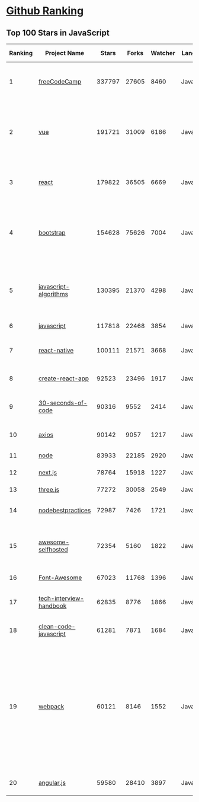 [Github Ranking](../README.md)
==========

## Top 100 Stars in JavaScript

| Ranking | Project Name | Stars | Forks | Watcher | Language | Pull Requests | Open Issues |  Total Issues | Vulnerabulities | Description | Create At | Last Commit |
| ------- | ------------ | ----- | ----- | -------- | ----------- | ----------- | ----------- | ------- | ------- | ------- | ------- | ------- |
| 1 | [freeCodeCamp](https://github.com/freeCodeCamp/freeCodeCamp) | 337797 | 27605 | 8460 | JavaScript | 28388 | 98 | 15668 | 0 | freeCodeCamp.org's open-source codebase and curriculum. Learn to code for free. | 2014-12-24T17:49:19Z | 2021-12-28T23:15:58Z |
| 2 | [vue](https://github.com/vuejs/vue) | 191721 | 31009 | 6186 | JavaScript | 2124 | 322 | 9647 | 0 | 🖖 Vue.js is a progressive, incrementally-adoptable JavaScript framework for building UI on the web. | 2013-07-29T03:24:51Z | 2021-12-28T22:59:55Z |
| 3 | [react](https://github.com/facebook/react) | 179822 | 36505 | 6669 | JavaScript | 11733 | 680 | 11021 | 0 | A declarative, efficient, and flexible JavaScript library for building user interfaces. | 2013-05-24T16:15:54Z | 2021-12-28T23:17:29Z |
| 4 | [bootstrap](https://github.com/twbs/bootstrap) | 154628 | 75626 | 7004 | JavaScript | 13179 | 336 | 21013 | 0 | The most popular HTML, CSS, and JavaScript framework for developing responsive, mobile first projects on the web. | 2011-07-29T21:19:00Z | 2021-12-28T22:04:21Z |
| 5 | [javascript-algorithms](https://github.com/trekhleb/javascript-algorithms) | 130395 | 21370 | 4298 | JavaScript | 542 | 84 | 253 | 0 | 📝 Algorithms and data structures implemented in JavaScript with explanations and links to further readings | 2018-03-24T07:47:04Z | 2021-12-28T23:19:20Z |
| 6 | [javascript](https://github.com/airbnb/javascript) | 117818 | 22468 | 3854 | JavaScript | 1323 | 86 | 1138 | 0 | JavaScript Style Guide | 2012-11-01T23:13:50Z | 2021-12-28T22:59:50Z |
| 7 | [react-native](https://github.com/facebook/react-native) | 100111 | 21571 | 3668 | JavaScript | 10413 | 1878 | 22157 | 0 | A framework for building native applications using React | 2015-01-09T18:10:16Z | 2021-12-28T22:52:36Z |
| 8 | [create-react-app](https://github.com/facebook/create-react-app) | 92523 | 23496 | 1917 | JavaScript | 3837 | 1121 | 7407 | 0 | Set up a modern web app by running one command. | 2016-07-17T14:55:11Z | 2021-12-28T22:54:27Z |
| 9 | [30-seconds-of-code](https://github.com/30-seconds/30-seconds-of-code) | 90316 | 9552 | 2414 | JavaScript | 1479 | 0 | 277 | 0 | Short JavaScript code snippets for all your development needs | 2017-11-29T17:35:03Z | 2021-12-28T23:19:10Z |
| 10 | [axios](https://github.com/axios/axios) | 90142 | 9057 | 1217 | JavaScript | 949 | 205 | 3387 | 0 | Promise based HTTP client for the browser and node.js | 2014-08-18T22:30:27Z | 2021-12-28T21:11:39Z |
| 11 | [node](https://github.com/nodejs/node) | 83933 | 22185 | 2920 | JavaScript | 26107 | 1314 | 14037 | 0 | Node.js JavaScript runtime :sparkles::turtle::rocket::sparkles: | 2014-11-26T19:57:11Z | 2021-12-28T22:36:18Z |
| 12 | [next.js](https://github.com/vercel/next.js) | 78764 | 15918 | 1227 | JavaScript | 10170 | 994 | 11481 | 0 | The React Framework | 2016-10-05T23:32:51Z | 2021-12-28T22:57:58Z |
| 13 | [three.js](https://github.com/mrdoob/three.js) | 77272 | 30058 | 2549 | JavaScript | 12150 | 336 | 10821 | 0 | JavaScript 3D Library. | 2010-03-23T18:58:01Z | 2021-12-28T23:13:55Z |
| 14 | [nodebestpractices](https://github.com/goldbergyoni/nodebestpractices) | 72987 | 7426 | 1721 | JavaScript | 822 | 24 | 283 | 0 | :white_check_mark:  The Node.js best practices list (December 2021) | 2017-09-15T08:33:19Z | 2021-12-28T23:05:11Z |
| 15 | [awesome-selfhosted](https://github.com/awesome-selfhosted/awesome-selfhosted) | 72354 | 5160 | 1822 | JavaScript | 2117 | 97 | 649 | 0 | A list of Free Software network services and web applications which can be hosted on your own servers | 2015-06-01T02:33:17Z | 2021-12-28T23:16:55Z |
| 16 | [Font-Awesome](https://github.com/FortAwesome/Font-Awesome) | 67023 | 11768 | 1396 | JavaScript | 622 | 5674 | 17802 | 0 | The iconic SVG, font, and CSS toolkit | 2012-02-17T14:19:43Z | 2021-12-28T21:39:14Z |
| 17 | [tech-interview-handbook](https://github.com/yangshun/tech-interview-handbook) | 62835 | 8776 | 1866 | JavaScript | 209 | 7 | 41 | 0 | 💯 Curated interview preparation materials for busy engineers | 2016-07-05T05:00:48Z | 2021-12-28T22:53:27Z |
| 18 | [clean-code-javascript](https://github.com/ryanmcdermott/clean-code-javascript) | 61281 | 7871 | 1684 | JavaScript | 244 | 39 | 116 | 0 | :bathtub: Clean Code concepts adapted for JavaScript | 2016-11-25T22:25:41Z | 2021-12-28T22:55:48Z |
| 19 | [webpack](https://github.com/webpack/webpack) | 60121 | 8146 | 1552 | JavaScript | 5462 | 184 | 8749 | 0 | A bundler for javascript and friends. Packs many modules into a few bundled assets. Code Splitting allows for loading parts of the application on demand. Through "loaders", modules can be CommonJs, AMD, ES6 modules, CSS, Images, JSON, Coffeescript, LESS, ... and your custom stuff. | 2012-03-10T10:08:14Z | 2021-12-28T20:15:28Z |
| 20 | [angular.js](https://github.com/angular/angular.js) | 59580 | 28410 | 3897 | JavaScript | 7992 | 391 | 9030 | 0 | AngularJS - HTML enhanced for web apps! | 2010-01-06T00:34:37Z | 2021-12-28T06:50:15Z |

